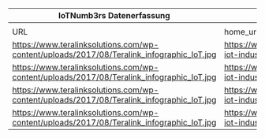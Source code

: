 |IoTNumb3rs Datenerfassung|||||||||||
| ---- | ---- | ---- | ---- | ---- | ---- | ---- | ---- | ---- | ---- | ---- |
||||||||||||
|URL|home_url|filename|device_class|device_count|market_class|market_volume|prognosis_year|publication_year|authorship_class|Dropbox folder|
|https://www.teralinksolutions.com/wp-content/uploads/2017/08/Teralink_infographic_IoT.jpg|https://www.teralinksolutions.com/infographic-iot-industrial-internet-bigger-todays-china/|file10_Teralink_infographic_IoT.jpg|||spending on IoT devices|1.7E+12|2020|2017|company|marielledemuth/20181118-1200|
|https://www.teralinksolutions.com/wp-content/uploads/2017/08/Teralink_infographic_IoT.jpg|https://www.teralinksolutions.com/infographic-iot-industrial-internet-bigger-todays-china/|file10_Teralink_infographic_IoT.jpg|||investment|6E+13|2032|2017|company|marielledemuth/20181118-1200|
|https://www.teralinksolutions.com/wp-content/uploads/2017/08/Teralink_infographic_IoT.jpg|https://www.teralinksolutions.com/infographic-iot-industrial-internet-bigger-todays-china/|file10_Teralink_infographic_IoT.jpg|generic  IoT|50000000000|||2020|2017|company|marielledemuth/20181118-1200|
|https://www.teralinksolutions.com/wp-content/uploads/2017/08/Teralink_infographic_IoT.jpg|https://www.teralinksolutions.com/infographic-iot-industrial-internet-bigger-todays-china/|file10_Teralink_infographic_IoT.jpg|wearable|173400000|||2019|2017|company|marielledemuth/20181118-1200|
